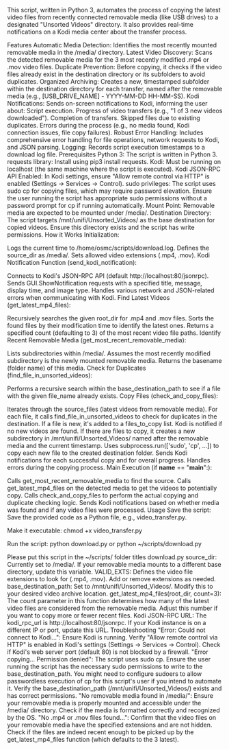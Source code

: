 This script, written in Python 3, automates the process of copying the latest video files from recently connected removable media (like USB drives) to a designated "Unsorted Videos" directory. It also provides real-time notifications on a Kodi media center about the transfer process.

Features
Automatic Media Detection: Identifies the most recently mounted removable media in the /media/ directory.
Latest Video Discovery: Scans the detected removable media for the 3 most recently modified .mp4 or .mov video files.
Duplicate Prevention: Before copying, it checks if the video files already exist in the destination directory or its subfolders to avoid duplicates.
Organized Archiving: Creates a new, timestamped subfolder within the destination directory for each transfer, named after the removable media (e.g., [USB_DRIVE_NAME] - YYYY-MM-DD HH-MM-SS).
Kodi Notifications: Sends on-screen notifications to Kodi, informing the user about:
Script execution.
Progress of video transfers (e.g., "1 of 3 new videos downloaded").
Completion of transfers.
Skipped files due to existing duplicates.
Errors during the process (e.g., no media found, Kodi connection issues, file copy failures).
Robust Error Handling: Includes comprehensive error handling for file operations, network requests to Kodi, and JSON parsing.
Logging: Records script execution timestamps to a download log file.
Prerequisites
Python 3: The script is written in Python 3.
requests library: Install using pip3 install requests.
Kodi: Must be running on localhost (the same machine where the script is executed).
Kodi JSON-RPC API Enabled: In Kodi settings, ensure "Allow remote control via HTTP" is enabled (Settings -> Services -> Control).
sudo privileges: The script uses sudo cp for copying files, which may require password elevation. Ensure the user running the script has appropriate sudo permissions without a password prompt for cp if running automatically.
Mount Point: Removable media are expected to be mounted under /media/.
Destination Directory: The script targets /mnt/unifi/Unsorted_Videos/ as the base destination for copied videos. Ensure this directory exists and the script has write permissions.
How it Works
Initialization:

Logs the current time to /home/osmc/scripts/download.log.
Defines the source_dir as /media/.
Sets allowed video extensions (.mp4, .mov).
Kodi Notification Function (send_kodi_notification):

Connects to Kodi's JSON-RPC API (default http://localhost:80/jsonrpc).
Sends GUI.ShowNotification requests with a specified title, message, display time, and image type.
Handles various network and JSON-related errors when communicating with Kodi.
Find Latest Videos (get_latest_mp4_files):

Recursively searches the given root_dir for .mp4 and .mov files.
Sorts the found files by their modification time to identify the latest ones.
Returns a specified count (defaulting to 3) of the most recent video file paths.
Identify Recent Removable Media (get_most_recent_removable_media):

Lists subdirectories within /media/.
Assumes the most recently modified subdirectory is the newly mounted removable media.
Returns the basename (folder name) of this media.
Check for Duplicates (find_file_in_unsorted_videos):

Performs a recursive search within the base_destination_path to see if a file with the given file_name already exists.
Copy Files (check_and_copy_files):

Iterates through the source_files (latest videos from removable media).
For each file, it calls find_file_in_unsorted_videos to check for duplicates in the destination.
If a file is new, it's added to a files_to_copy list. Kodi is notified if no new videos are found.
If there are files to copy, it creates a new subdirectory in /mnt/unifi/Unsorted_Videos/ named after the removable media and the current timestamp.
Uses subprocess.run(['sudo', 'cp', ...]) to copy each new file to the created destination folder.
Sends Kodi notifications for each successful copy and for overall progress.
Handles errors during the copying process.
Main Execution (if __name__ == "__main__":):

Calls get_most_recent_removable_media to find the source.
Calls get_latest_mp4_files on the detected media to get the videos to potentially copy.
Calls check_and_copy_files to perform the actual copying and duplicate checking logic.
Sends Kodi notifications based on whether media was found and if any video files were processed.
Usage
Save the script: Save the provided code as a Python file, e.g., video_transfer.py.

Make it executable: chmod +x video_transfer.py

Run the script: python download.py or python ~/scripts/download.py

Please put this script in the ~/scripts/ folder titles download.py
source_dir: Currently set to /media/. If your removable media mounts to a different base directory, update this variable.
VALID_EXTS: Defines the video file extensions to look for (.mp4, .mov). Add or remove extensions as needed.
base_destination_path: Set to /mnt/unifi/Unsorted_Videos/. Modify this to your desired video archive location.
get_latest_mp4_files(root_dir, count=3): The count parameter in this function determines how many of the latest video files are considered from the removable media. Adjust this number if you want to copy more or fewer recent files.
Kodi JSON-RPC URL: The kodi_rpc_url is http://localhost:80/jsonrpc. If your Kodi instance is on a different IP or port, update this URL.
Troubleshooting
"Error: Could not connect to Kodi...":
Ensure Kodi is running.
Verify "Allow remote control via HTTP" is enabled in Kodi's settings (Settings -> Services -> Control).
Check if Kodi's web server port (default 80) is not blocked by a firewall.
"Error copying... Permission denied":
The script uses sudo cp. Ensure the user running the script has the necessary sudo permissions to write to the base_destination_path. You might need to configure sudoers to allow passwordless execution of cp for this script's user if you intend to automate it.
Verify the base_destination_path (/mnt/unifi/Unsorted_Videos/) exists and has correct permissions.
"No removable media found in /media/":
Ensure your removable media is properly mounted and accessible under the /media/ directory.
Check if the media is formatted correctly and recognized by the OS.
"No .mp4 or .mov files found...":
Confirm that the video files on your removable media have the specified extensions and are not hidden.
Check if the files are indeed recent enough to be picked up by the get_latest_mp4_files function (which defaults to the 3 latest).
